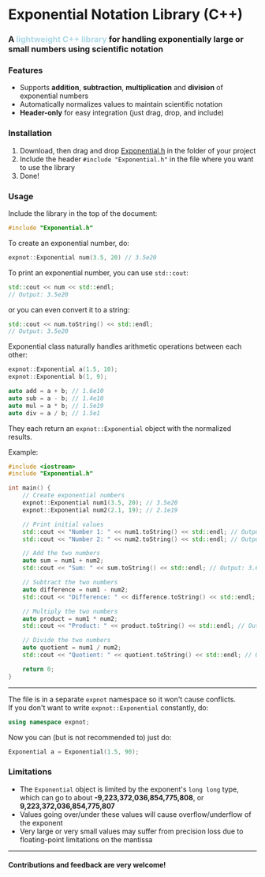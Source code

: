 # Exponential Notation Library (C++)

### A <b style="color: lightblue"> lightweight C++ library </b> for handling exponentially large or small numbers using scientific notation

### Features

- Supports **addition**, **subtraction**, **multiplication** and **division** of exponential numbers
- Automatically normalizes values to maintain scientific notation
- **Header-only** for easy integration (just drag, drop, and include)

### Installation

1. Download, then drag and drop [Exponential.h](https://github.com/VeljkoBogdan/ExponentialNotationLib/blob/master/src/Exponential.h) in the folder of your project
2. Include the header ```#include "Exponential.h"``` in the file where you want to use the library
3. Done!

### Usage

Include the library in the top of the document:
```c++
#include "Exponential.h"
```

To create an exponential number, do:
```c++
expnot::Exponential num(3.5, 20) // 3.5e20
```

To print an exponential number, you can use ```std::cout```:
```c++
std::cout << num << std::endl;
// Output: 3.5e20
```

or you can even convert it to a string:
```c++
std::cout << num.toString() << std::endl;
// Output: 3.5e20
```

Exponential class naturally handles arithmetic operations between each other:
```c++
expnot::Exponential a(1.5, 10);
expnot::Exponential b(1, 9);

auto add = a + b; // 1.6e10
auto sub = a - b; // 1.4e10
auto mul = a * b; // 1.5e19
auto div = a / b; // 1.5e1
```

They each return an ```expnot::Exponential``` object with the normalized results.

Example:
```c++
#include <iostream>
#include "Exponential.h"

int main() {
    // Create exponential numbers
    expnot::Exponential num1(3.5, 20); // 3.5e20
    expnot::Exponential num2(2.1, 19); // 2.1e19

    // Print initial values
    std::cout << "Number 1: " << num1.toString() << std::endl; // Output: 3.5e20
    std::cout << "Number 2: " << num2.toString() << std::endl; // Output: 2.1e19

    // Add the two numbers
    auto sum = num1 + num2;
    std::cout << "Sum: " << sum.toString() << std::endl; // Output: 3.6e20

    // Subtract the two numbers
    auto difference = num1 - num2;
    std::cout << "Difference: " << difference.toString() << std::endl; // Output: 3.4e20

    // Multiply the two numbers
    auto product = num1 * num2;
    std::cout << "Product: " << product.toString() << std::endl; // Output: 7.35e39

    // Divide the two numbers
    auto quotient = num1 / num2;
    std::cout << "Quotient: " << quotient.toString() << std::endl; // Output: 1.66667e1

    return 0;
}

```

<hr>

The file is in a separate ```expnot``` namespace so it won't cause conflicts.<br>
If you don't want to write ```expnot::Exponential``` constantly, do:
```c++
using namespace expnot;
```

Now you can (but is not recommended to) just do:
```c++
Exponential a = Exponential(1.5, 90);
```

### Limitations

- The ```Exponential``` object is limited by the exponent's ```long long``` type, which can go to about **-9,223,372,036,854,775,808**, or **9,223,372,036,854,775,807**
- Values going over/under these values will cause overflow/underflow of the exponent
- Very large or very small values may suffer from precision loss due to floating-point limitations on the mantissa

<hr>

#### Contributions and feedback are very welcome!